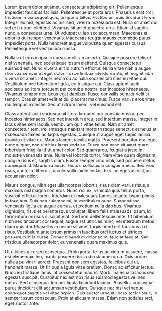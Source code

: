 Lorem ipsum dolor sit amet, consectetur adipiscing elit. Pellentesque imperdiet faucibus facilisis. Pellentesque at porta eros. Phasellus erat orci, tristique in consequat quis, tempor a tellus. Vestibulum quis tincidunt lorem. Integer ex nisl, egestas ac nisi sed, viverra malesuada est. Nulla sit amet dui vel est rutrum eleifend. Vivamus sit amet pharetra urna. Etiam id sagittis nunc, a consequat urna. Ut volutpat ut leo sed accumsan. Maecenas et dolor id dui tempor venenatis. Maecenas feugiat mauris commodo purus imperdiet porta. Nulla hendrerit augue vulputate quam egestas cursus. Pellentesque vel vestibulum massa.

Nullam ut eros in ipsum cursus mollis in ac odio. Quisque posuere felis et nisl venenatis, nec scelerisque ipsum eleifend. Quisque consectetur euismod est. Nunc viverra elit id rutrum efficitur. Nulla vitae nibh a augue rhoncus semper at eget dolor. Fusce finibus interdum ante, at feugiat nibh viverra sit amet. Integer nec arcu ac nulla sodales ultricies eu vitae dui. Vestibulum nec bibendum ligula, eu tristique dui. Class aptent taciti sociosqu ad litora torquent per conubia nostra, per inceptos himenaeos. Vivamus tempor nec lacus eget dapibus. Fusce convallis semper velit et tempor. Cras sit amet velit at dui placerat maximus. Fusce varius eros vitae dui tempus molestie. Sed at rutrum lorem, vel euismod elit.

Class aptent taciti sociosqu ad litora torquent per conubia nostra, per inceptos himenaeos. Sed nec interdum arcu, sed interdum massa. Integer in lacus vitae sem iaculis vestibulum quis vitae tellus. Nam sit amet consectetur sem. Pellentesque habitant morbi tristique senectus et netus et malesuada fames ac turpis egestas. Quisque at augue eget turpis lacinia gravida et vitae ex. Mauris laoreet iaculis mattis. Praesent porttitor erat eget nunc aliquet, non ultricies lacus sodales. Fusce non nunc sit amet quam bibendum fringilla id sit amet dolor. Sed quam arcu, feugiat a justo in, molestie venenatis ante. Nulla vel lobortis tortor. Nam vitae quam dignissim, congue risus et, sagittis diam. Fusce semper arcu nibh, sed posuere metus consequat id. Mauris eu auctor lectus, sollicitudin congue metus. Sed eros risus, auctor id libero a, iaculis sollicitudin lectus. In vitae egestas nisl, ac accumsan dolor.

Mauris congue, nibh eget ullamcorper lobortis, risus diam varius risus, a maximus nisl magna non eros. Nunc nisi ex, vehicula quis tellus porta, suscipit efficitur lorem. Interdum et malesuada fames ac ante ipsum primis in faucibus. Duis non euismod mi, id vestibulum nunc. Suspendisse venenatis ligula eu augue cursus, et pretium nulla dapibus. Vivamus dignissim, risus et pellentesque volutpat, libero felis malesuada ipsum, id fermentum mi risus suscipit erat. Sed non pellentesque ante. Ut bibendum, nibh nec tincidunt consequat, augue est ultricies nunc, vel interdum metus diam quis dui. Phasellus in neque sit amet turpis hendrerit faucibus a et risus. Vestibulum ante ipsum primis in faucibus orci luctus et ultrices posuere cubilia curae; Donec bibendum dolor ac mi feugiat feugiat. Sed tristique ullamcorper dolor, eu venenatis quam maximus quis.

Ut ultrices a ex sed consequat. Proin porta, tellus ac dictum posuere, massa est elementum leo, mattis posuere risus odio sit amet urna. Duis ornare nulla a pulvinar laoreet. Praesent non sem egestas, faucibus dui ut, hendrerit massa. Ut finibus a ligula vitae pretium. Donec ac efficitur lectus. Nunc eu tristique lacus, at consectetur mauris. Morbi malesuada lacus sed egestas suscipit. Curabitur nec est non risus euismod egestas vel nec metus. Sed consequat leo nec ligula tincidunt lacinia. Phasellus consequat purus tincidunt elit accumsan vestibulum. Quisque nec nisl vel neque consequat sagittis vel vitae sapien. Duis auctor urna at libero scelerisque, in semper ipsum consequat. Proin at aliquam massa. Etiam non sodales orci, eget auctor ante.

